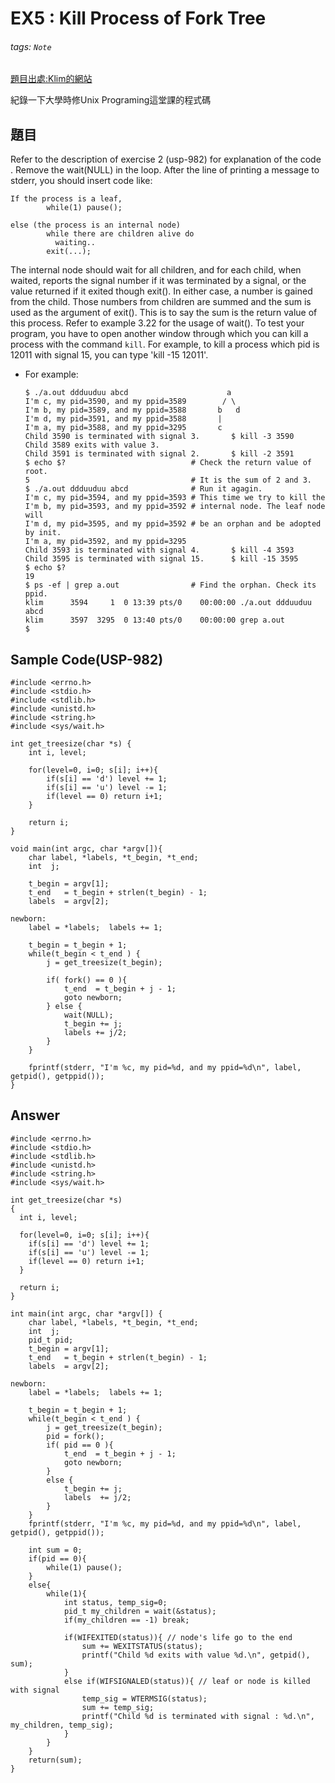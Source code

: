 # EX5 : Kill Process of Fork Tree

###### tags: `Note`

[題目出處:Klim的網站](http://erdos.csie.ncnu.edu.tw/~klim/unix-p/usp-1072.html)

紀錄一下大學時修Unix Programing這堂課的程式碼

## 題目

Refer to the description of exercise 2 (usp-982) for explanation of the code .
Remove the wait(NULL) in the loop. After the line of printing a message to stderr, you should insert code like:
    
    If the process is a leaf,
            while(1) pause();

    else (the process is an internal node)
            while there are children alive do 
              waiting..
            exit(...);   
      
The internal node should wait for all children, and for each child, when waited, reports the signal number if it was terminated by a signal, or the value returned if it exited though exit(). In either case, a number is gained from the child. Those numbers from children are summed and the sum is used as the argument of exit(). This is to say the sum is the return value of this process.
Refer to example 3.22 for the usage of wait().
To test your program, you have to open another window through which you can kill a process with the command `kill`.
For example, to kill a process which pid is 12011 with signal 15, you can type 'kill -15 12011'.

* For example:

      $ ./a.out ddduuduu abcd                      a
      I'm c, my pid=3590, and my ppid=3589        / \
      I'm b, my pid=3589, and my ppid=3588       b   d
      I'm d, my pid=3591, and my ppid=3588       |
      I'm a, my pid=3588, and my ppid=3295       c
      Child 3590 is terminated with signal 3.       $ kill -3 3590
      Child 3589 exits with value 3.
      Child 3591 is terminated with signal 2.       $ kill -2 3591
      $ echo $?                            # Check the return value of root.
      5                                    # It is the sum of 2 and 3.
      $ ./a.out ddduuduu abcd              # Run it agagin.
      I'm c, my pid=3594, and my ppid=3593 # This time we try to kill the 
      I'm b, my pid=3593, and my ppid=3592 # internal node. The leaf node will
      I'm d, my pid=3595, and my ppid=3592 # be an orphan and be adopted by init.
      I'm a, my pid=3592, and my ppid=3295 
      Child 3593 is terminated with signal 4.       $ kill -4 3593
      Child 3595 is terminated with signal 15.      $ kill -15 3595
      $ echo $?
      19
      $ ps -ef | grep a.out                # Find the orphan. Check its ppid.
      klim      3594     1  0 13:39 pts/0    00:00:00 ./a.out ddduuduu abcd
      klim      3597  3295  0 13:40 pts/0    00:00:00 grep a.out
      $ 


## Sample Code(USP-982)
```cpp=
#include <errno.h>
#include <stdio.h>
#include <stdlib.h>
#include <unistd.h>
#include <string.h>
#include <sys/wait.h>

int get_treesize(char *s) {
    int i, level;

    for(level=0, i=0; s[i]; i++){
        if(s[i] == 'd') level += 1;
        if(s[i] == 'u') level -= 1;
        if(level == 0) return i+1;
    }

    return i;
}

void main(int argc, char *argv[]){
    char label, *labels, *t_begin, *t_end;
    int  j;

    t_begin = argv[1]; 
    t_end   = t_begin + strlen(t_begin) - 1;
    labels  = argv[2];

newborn:
    label = *labels;  labels += 1;

    t_begin = t_begin + 1;
    while(t_begin < t_end ) {
        j = get_treesize(t_begin);

        if( fork() == 0 ){
            t_end  = t_begin + j - 1;
            goto newborn;
        } else {
            wait(NULL);
            t_begin += j;
            labels += j/2;
        }
    }
  
    fprintf(stderr, "I'm %c, my pid=%d, and my ppid=%d\n", label, getpid(), getppid());
}
```


## Answer
```cpp=
#include <errno.h>
#include <stdio.h>
#include <stdlib.h>
#include <unistd.h>
#include <string.h>
#include <sys/wait.h>

int get_treesize(char *s)
{
  int i, level;

  for(level=0, i=0; s[i]; i++){
    if(s[i] == 'd') level += 1;
    if(s[i] == 'u') level -= 1;
    if(level == 0) return i+1;
  }

  return i;
}

int main(int argc, char *argv[]) {
    char label, *labels, *t_begin, *t_end;
    int  j;
    pid_t pid;
    t_begin = argv[1]; 
    t_end   = t_begin + strlen(t_begin) - 1;
    labels  = argv[2];

newborn:
    label = *labels;  labels += 1;

    t_begin = t_begin + 1;
    while(t_begin < t_end ) {
        j = get_treesize(t_begin);
        pid = fork();
        if( pid == 0 ){
            t_end  = t_begin + j - 1;
            goto newborn;
        }
        else {
            t_begin += j;
            labels  += j/2;
        }
    }
    fprintf(stderr, "I'm %c, my pid=%d, and my ppid=%d\n", label, getpid(), getppid());

    int sum = 0;
    if(pid == 0){
        while(1) pause();
    }
    else{
        while(1){
            int status, temp_sig=0;
            pid_t my_children = wait(&status);
            if(my_children == -1) break;

            if(WIFEXITED(status)){ // node's life go to the end
                sum += WEXITSTATUS(status);
                printf("Child %d exits with value %d.\n", getpid(), sum);
            }
            else if(WIFSIGNALED(status)){ // leaf or node is killed with signal
                temp_sig = WTERMSIG(status);
                sum += temp_sig;
                printf("Child %d is terminated with signal : %d.\n", my_children, temp_sig);
            }
        }
    }
    return(sum);
}
```